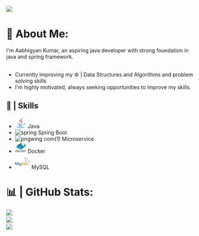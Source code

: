 [![](https://visitcount.itsvg.in/api?id=aabhi-k&icon=0&color=0)](https://visitcount.itsvg.in)
# 💫 About Me:


I'm Aabhigyan Kumar, an aspiring java developer with strong foundation in java and spring framework. 
<br><br>
- Currently improving my ⚙️ |  Data Structures and Algorithms  and problem solving skills
- I'm highly motivated, always seeking opportunities to improve my skills.



## 🎯 | Skills

- <img src="https://raw.githubusercontent.com/devicons/devicon/master/icons/java/java-original.svg" alt="java" width="30" height="30"/>  Java 
- <img src="https://www.vectorlogo.zone/logos/springio/springio-icon.svg" alt="spring" width="30" height="30"/>    Spring Boot 
-  ![pngwing com(1)](https://github.com/Aabhi-k/Aabhi-k/assets/140899904/e8d44344-b632-4f45-a5ab-88fa4cfa18f0)     Microservice
-  <img src="https://raw.githubusercontent.com/devicons/devicon/master/icons/docker/docker-original-wordmark.svg" alt="docker" width="30" height="30"/>  Docker
-  <img src="https://raw.githubusercontent.com/devicons/devicon/master/icons/mysql/mysql-original-wordmark.svg" alt="mysql" width="40" height="40"/>  MySQL
  

# 📊 | GitHub Stats:
![](https://github-readme-stats.vercel.app/api?username=aabhi-k&theme=dark&hide_border=false&include_all_commits=false&count_private=false)<br/>
![](https://github-readme-streak-stats.herokuapp.com/?user=aabhi-k&theme=dark&hide_border=false)<br/>
![](https://github-readme-stats.vercel.app/api/top-langs/?username=aabhi-k&theme=dark&hide_border=false&include_all_commits=false&count_private=false&layout=compact)
